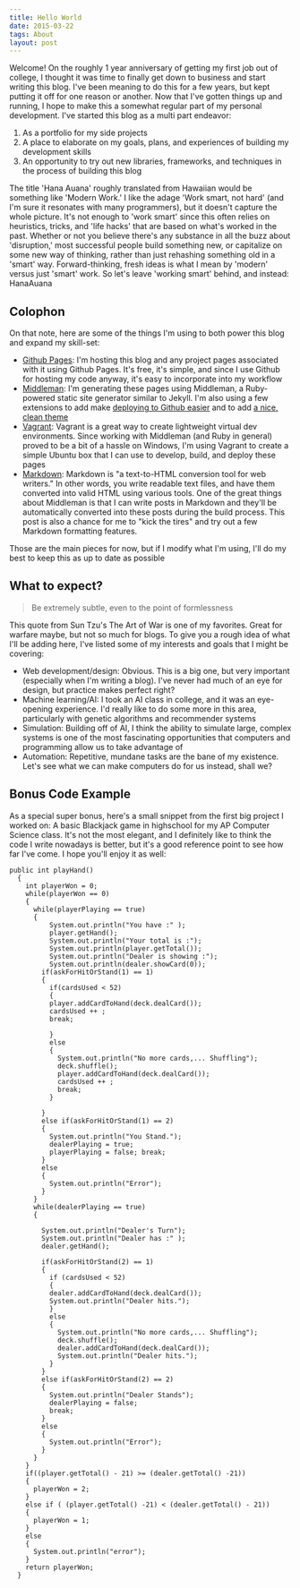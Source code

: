```yaml
---
title: Hello World
date: 2015-03-22
tags: About
layout: post
---
```


Welcome! On the roughly 1 year anniversary of getting my first job out of college, I thought it was time to finally get down to business and start writing this blog. I've been meaning to do this for a few years, but kept putting it off for one reason or another. Now that I've gotten things up and running, I hope to make this a somewhat regular part of my personal development. I've started this blog as a multi part endeavor:

1. As a portfolio for my side projects
2. A place to elaborate on my goals, plans, and experiences of building my development skills
3. An opportunity to try out new libraries, frameworks, and techniques in the process of building this blog

The title 'Hana Auana' roughly translated from Hawaiian would be something like 'Modern Work.' I like the adage 'Work smart, not hard' (and I'm sure it resonates with many programmers), but it doesn't capture the whole picture. It's not enough to 'work smart' since this often relies on heuristics, tricks, and 'life hacks' that are based on what's worked in the past. Whether or not you believe there's any substance in all the buzz about 'disruption,' most successful people build something new, or capitalize on some new way of thinking, rather than just rehashing something old in a 'smart' way. Forward-thinking, fresh ideas is what I mean by 'modern' versus just 'smart' work. So let's leave 'working smart' behind, and instead: HanaAuana

## Colophon

On that note, here are some of the things I'm using to both power this blog and expand my skill-set:

* [Github Pages](https://pages.github.com/): I'm hosting this blog and any project pages associated with it using Github Pages. It's free, it's simple, and since I use Github for hosting my code anyway, it's easy to incorporate into my workflow
* [Middleman](https://middlemanapp.com/): I'm generating these pages using Middleman, a Ruby-powered static site generator similar to Jekyll. I'm also using a few extensions to add make [deploying to Github easier](https://github.com/middleman-contrib/middleman-deploy) and to add [a nice, clean theme](https://github.com/danielbayerlein/middleman-casper)
* [Vagrant](https://www.vagrantup.com/): Vagrant is a great way to create lightweight virtual dev environments. Since working with Middleman (and Ruby in general) proved to be a bit of a hassle on Windows, I'm using Vagrant to create a simple Ubuntu box that I can use to develop, build, and deploy these pages
* [Markdown](http://daringfireball.net/projects/markdown/): Markdown is "a text-to-HTML conversion tool for web writers." In other words, you write readable text files, and have them converted into valid HTML using various tools.  One of the great things about Middleman is that I can write posts in Markdown and they'll be automatically converted into these posts during the build process. This post is also a chance for me to "kick the tires" and try out a few Markdown formatting features. 

Those are the main pieces for now, but if I modify what I'm using, I'll do my best to keep this as up to date as possible

## What to expect?

> Be extremely subtle, even to the point of formlessness

This quote from Sun Tzu's The Art of War is one of my favorites. Great for warfare maybe, but not so much for blogs. To give you a rough idea of what I'll be adding here, I've listed some of my interests and goals that I might be covering:

* Web development/design: Obvious. This is a big one, but very important (especially when I'm writing a blog). I've never had much of an eye for design, but practice makes perfect right?
* Machine learning/AI: I took an AI class in college, and it was an eye-opening experience. I'd really like to do some more in this area, particularly with genetic algorithms and recommender systems
* Simulation: Building off of AI, I think the ability to simulate large, complex systems is one of the most fascinating opportunities that computers and programming allow us to take advantage of
* Automation: Repetitive, mundane tasks are the bane of my existence. Let's see what we can make computers do for us instead, shall we?

## Bonus Code Example

As a special super bonus, here's a small snippet from the first big project I worked on: A basic Blackjack game in highschool for my AP Computer Science class. It's not the most elegant, and I definitely like to think the code I write nowadays is better, but it's a good reference point to see how far I've come. I hope you'll enjoy it as well:

```
public int playHand()
  {
    int playerWon = 0;
    while(playerWon == 0)
    {
      while(playerPlaying == true)
      {
          System.out.println("You have :" );
          player.getHand();
          System.out.println("Your total is :");
          System.out.println(player.getTotal());
          System.out.println("Dealer is showing :");
          System.out.println(dealer.showCard(0));
        if(askForHitOrStand(1) == 1)
        {
          if(cardsUsed < 52)
          {
          player.addCardToHand(deck.dealCard());
          cardsUsed ++ ;
          break;
          
          }
          else
          {
            System.out.println("No more cards,... Shuffling");
            deck.shuffle();
            player.addCardToHand(deck.dealCard());
            cardsUsed ++ ;
            break;
          }
          
        }
        else if(askForHitOrStand(1) == 2)
        {
          System.out.println("You Stand.");
          dealerPlaying = true;
          playerPlaying = false; break;
        }
        else
        {
          System.out.println("Error");
        }       
      }
      while(dealerPlaying == true)
      {
        
        System.out.println("Dealer's Turn");
        System.out.println("Dealer has :" );
        dealer.getHand();
        
        if(askForHitOrStand(2) == 1)
        {
          if (cardsUsed < 52)
          {
          dealer.addCardToHand(deck.dealCard());
          System.out.println("Dealer hits.");
          }
          else
          {
            System.out.println("No more cards,... Shuffling");
            deck.shuffle();
            dealer.addCardToHand(deck.dealCard());
            System.out.println("Dealer hits.");
          }
        }
        else if(askForHitOrStand(2) == 2)
        {
          System.out.println("Dealer Stands");
          dealerPlaying = false;
          break;
        }
        else
        {
          System.out.println("Error");
        }       
      }
    }
    if((player.getTotal() - 21) >= (dealer.getTotal() -21))
    {
      playerWon = 2;
    }
    else if ( (player.getTotal() -21) < (dealer.getTotal() - 21))
    {
      playerWon = 1;
    }
    else
    {
      System.out.println("error");
    }
    return playerWon;
  }
```